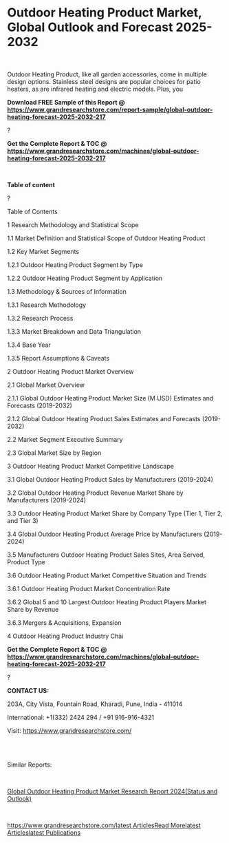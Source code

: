 <h1>Outdoor Heating Product Market, Global Outlook and Forecast 2025-2032</h1><br/><p>Outdoor Heating Product, like all garden accessories, come in multiple design options. Stainless steel designs are popular choices for patio heaters, as are infrared heating and electric models. Plus, you</p>
 
 
 
 <div><b>Download FREE Sample of this Report @ <a href="https://www.grandresearchstore.com/report-sample/global-outdoor-heating-forecast-2025-2032-217">https://www.grandresearchstore.com/report-sample/global-outdoor-heating-forecast-2025-2032-217</a></b></div>
 
 
 
 <p>? </p>
 
 
 
 <div><b>Get the Complete Report & TOC @ <a href="https://www.grandresearchstore.com/machines/global-outdoor-heating-forecast-2025-2032-217">https://www.grandresearchstore.com/machines/global-outdoor-heating-forecast-2025-2032-217</a></b></div>
 
 
 
 <p><br />
 
 <b>Table of content</b></p>
 
 
 
 <p>? </p>
 
 
 
 <p>Table of Contents<br />
 
 1 Research Methodology and Statistical Scope<br />
 
 1.1 Market Definition and Statistical Scope of Outdoor Heating Product<br />
 
 1.2 Key Market Segments<br />
 
 1.2.1 Outdoor Heating Product Segment by Type<br />
 
 1.2.2 Outdoor Heating Product Segment by Application<br />
 
 1.3 Methodology & Sources of Information<br />
 
 1.3.1 Research Methodology<br />
 
 1.3.2 Research Process<br />
 
 1.3.3 Market Breakdown and Data Triangulation<br />
 
 1.3.4 Base Year<br />
 
 1.3.5 Report Assumptions & Caveats<br />
 
 2 Outdoor Heating Product Market Overview<br />
 
 2.1 Global Market Overview<br />
 
 2.1.1 Global Outdoor Heating Product Market Size (M USD) Estimates and Forecasts (2019-2032)<br />
 
 2.1.2 Global Outdoor Heating Product Sales Estimates and Forecasts (2019-2032)<br />
 
 2.2 Market Segment Executive Summary<br />
 
 2.3 Global Market Size by Region<br />
 
 3 Outdoor Heating Product Market Competitive Landscape<br />
 
 3.1 Global Outdoor Heating Product Sales by Manufacturers (2019-2024)<br />
 
 3.2 Global Outdoor Heating Product Revenue Market Share by Manufacturers (2019-2024)<br />
 
 3.3 Outdoor Heating Product Market Share by Company Type (Tier 1, Tier 2, and Tier 3)<br />
 
 3.4 Global Outdoor Heating Product Average Price by Manufacturers (2019-2024)<br />
 
 3.5 Manufacturers Outdoor Heating Product Sales Sites, Area Served, Product Type<br />
 
 3.6 Outdoor Heating Product Market Competitive Situation and Trends<br />
 
 3.6.1 Outdoor Heating Product Market Concentration Rate<br />
 
 3.6.2 Global 5 and 10 Largest Outdoor Heating Product Players Market Share by Revenue<br />
 
 3.6.3 Mergers & Acquisitions, Expansion<br />
 
 4 Outdoor Heating Product Industry Chai</p>
 
 
 
 <div><b>Get the Complete Report & TOC @ <a href="https://www.grandresearchstore.com/machines/global-outdoor-heating-forecast-2025-2032-217">https://www.grandresearchstore.com/machines/global-outdoor-heating-forecast-2025-2032-217</a></b></div>
 
 
 
 <p>? </p>
 
 
 
 <p><b>CONTACT US:</b><br />
 
 203A, City Vista, Fountain Road, Kharadi, Pune, India - 411014<br />
 
 International: +1(332) 2424 294 / +91 916-916-4321<br />
 
 Visit: <a href="https://www.grandresearchstore.com/">https://www.grandresearchstore.com/</a><br />
 
 <br />
 
 <br />
 
 Similar Reports:<br />
 
 <br />
 
 <a href="https://www.grandresearchstore.com/machines/global-outdoor-heating-2024-303">Global Outdoor Heating Product Market Research Report 2024(Status and Outlook)</a><br />
 
 <br />
 
 <a href="https://gyeongbokgung.com">https://www.grandresearchstore.com/</a><a href="https://hallyeomaritime.com">latest Articles</a><a href="https://jingwansa.com">Read More</a><a href="https://nguoiviet.jp/">latest Articles</a><a href="https://www.intelmarketresearch.com/">latest Publications</a></p>